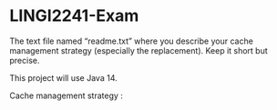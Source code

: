 # LINGI2241-Exam
The text file named “readme.txt” where you describe your cache management strategy (especially the replacement). Keep it short but precise. 

This project will use Java 14.

Cache management strategy :
